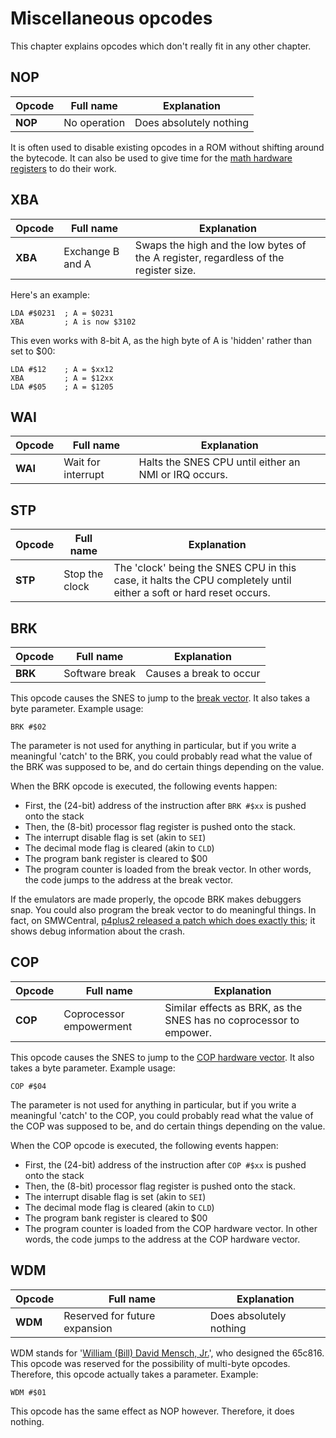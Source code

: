 # Miscellaneous opcodes

This chapter explains opcodes which don't really fit in any other chapter.

## NOP
|Opcode|Full name|Explanation|
|-|-|-|
|**NOP**|No operation|Does absolutely nothing|

It is often used to disable existing opcodes in a ROM without shifting around the bytecode. It can also be used to give time for the [math hardware registers](../indepth/math.md) to do their work.

## XBA
|Opcode|Full name|Explanation|
|-|-|-|
|**XBA**|Exchange B and A|Swaps the high and the low bytes of the A register, regardless of the register size.|

Here's an example:
```
LDA #$0231  ; A = $0231
XBA         ; A is now $3102
```

This even works with 8-bit A, as the high byte of A is 'hidden' rather than set to $00:
```
LDA #$12    ; A = $xx12
XBA         ; A = $12xx
LDA #$05    ; A = $1205
```

## WAI
|Opcode|Full name|Explanation|
|-|-|-|
|**WAI**|Wait for interrupt|Halts the SNES CPU until either an NMI or IRQ occurs.|

## STP
|Opcode|Full name|Explanation|
|-|-|-|
|**STP**|Stop the clock|The 'clock' being the SNES CPU in this case, it halts the CPU completely until either a soft or hard reset occurs.|

## BRK
|Opcode|Full name|Explanation|
|-|-|-|
|**BRK**|Software break|Causes a break to occur|
This opcode causes the SNES to jump to the [break vector](../indepth/vector.md). It also takes a byte parameter. Example usage:
```
BRK #$02
```
The parameter is not used for anything in particular, but if you write a meaningful 'catch' to the BRK, you could probably read what the value of the BRK was supposed to be, and do certain things depending on the value.

When the BRK opcode is executed, the following events happen:
* First, the (24-bit) address of the instruction after `BRK #$xx` is pushed onto the stack
* Then, the (8-bit) processor flag register is pushed onto the stack.
* The interrupt disable flag is set (akin to `SEI`)
* The decimal mode flag is cleared (akin to `CLD`)
* The program bank register is cleared to $00
* The program counter is loaded from the break vector. In other words, the code jumps to the address at the break vector.

If the emulators are made properly, the opcode BRK makes debuggers snap. You could also program the break vector to do meaningful things. In fact, on SMWCentral, [p4plus2 released a patch which does exactly this](https://www.smwcentral.net/?p=section&a=details&id=20796); it shows debug information about the crash.

## COP
|Opcode|Full name|Explanation|
|-|-|-|
|**COP**|Coprocessor empowerment|Similar effects as BRK, as the SNES has no coprocessor to empower.|

This opcode causes the SNES to jump to the [COP hardware vector](../indepth/vector.md). It also takes a byte parameter. Example usage:
```
COP #$04
```
The parameter is not used for anything in particular, but if you write a meaningful 'catch' to the COP, you could probably read what the value of the COP was supposed to be, and do certain things depending on the value.

When the COP opcode is executed, the following events happen:
* First, the (24-bit) address of the instruction after `COP #$xx` is pushed onto the stack
* Then, the (8-bit) processor flag register is pushed onto the stack.
* The interrupt disable flag is set (akin to `SEI`)
* The decimal mode flag is cleared (akin to `CLD`)
* The program bank register is cleared to $00
* The program counter is loaded from the COP hardware vector. In other words, the code jumps to the address at the COP hardware vector.

## WDM
|Opcode|Full name|Explanation|
|-|-|-|
|**WDM**|Reserved for future expansion|Does absolutely nothing|
WDM stands for '[William (Bill) David Mensch, Jr.](https://en.wikipedia.org/wiki/Bill_Mensch)', who designed the 65c816. This opcode was reserved for the possibility of multi-byte opcodes. Therefore, this opcode actually takes a parameter. Example:
```
WDM #$01
```
This opcode has the same effect as NOP however. Therefore, it does nothing.